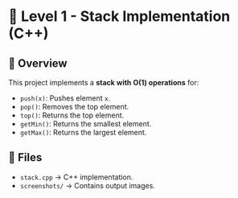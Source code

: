 # 📌 Level 1 - Stack Implementation (C++)

## 🚀 Overview
This project implements a **stack with O(1) operations** for:
- `push(x)`: Pushes element `x`.
- `pop()`: Removes the top element.
- `top()`: Returns the top element.
- `getMin()`: Returns the smallest element.
- `getMax()`: Returns the largest element.

## 📂 Files
- `stack.cpp` → C++ implementation.
- `screenshots/` → Contains output images.



